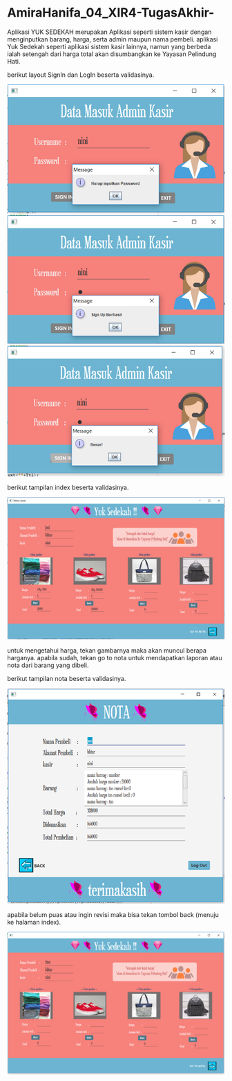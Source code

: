 # AmiraHanifa_04_XIR4-TugasAkhir-
Aplikasi YUK SEDEKAH merupakan Aplikasi seperti sistem kasir dengan menginputkan barang, harga, serta admin maupun nama pembeli. aplikasi Yuk Sedekah seperti aplikasi sistem kasir lainnya, namun yang berbeda ialah setengah dari harga total akan disumbangkan ke Yayasan Pelindung Hati.

berikut layout SignIn dan LogIn beserta validasinya.

![alt text](login.PNG)
![alt text](login1.PNG)
![alt text](login2.PNG)

berikut tampilan index beserta validasinya.

![alt text](index.PNG)

untuk mengetahui harga, tekan gambarnya maka akan muncul berapa harganya.
apabila sudah, tekan go to nota untuk mendapatkan laporan atau nota dari barang yang dibeli.

berikut tampilan nota beserta validasinya.

![alt text](nota.PNG)

apabila belum puas atau ingin revisi maka bisa tekan tombol back (menuju ke halaman index).

![alt text](indexx.PNG)
